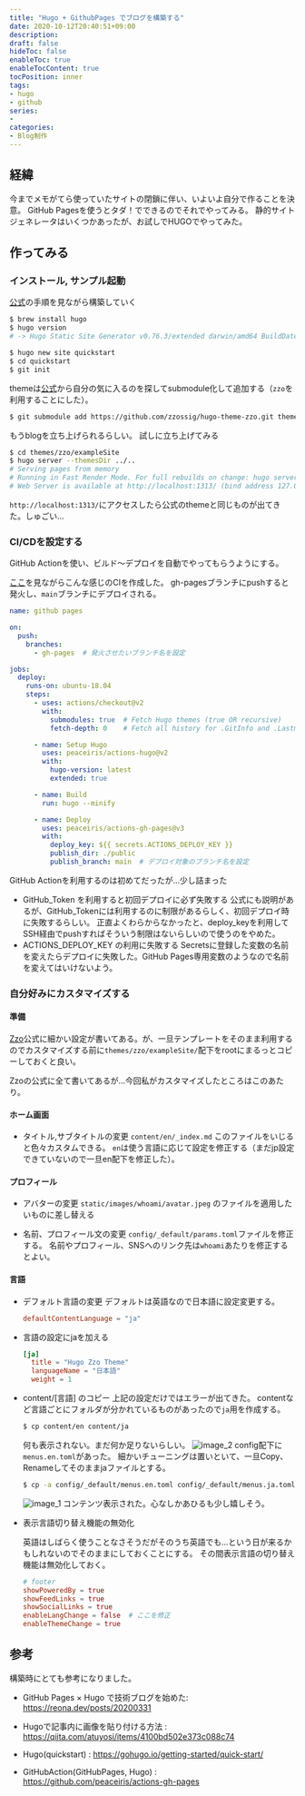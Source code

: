 ```yaml
---
title: "Hugo + GithubPages でブログを構築する"
date: 2020-10-12T20:40:51+09:00
description: 
draft: false
hideToc: false
enableToc: true
enableTocContent: true
tocPosition: inner
tags:
- hugo
- github
series:
-
categories:
- Blog制作
---
```



## 経緯

今までメモがてら使っていたサイトの閉鎖に伴い、いよいよ自分で作ることを決意。
GitHub Pagesを使うとタダ！でできるのでそれでやってみる。
静的サイトジェネレータはいくつかあったが、お試しでHUGOでやってみた。

## 作ってみる

### インストール, サンプル起動

[公式](https://gohugo.io/getting-started/quick-start/)の手順を見ながら構築していく

```bash
$ brew install hugo
$ hugo version
# -> Hugo Static Site Generator v0.76.3/extended darwin/amd64 BuildDate: unknown

$ hugo new site quickstart
$ cd quickstart
$ git init
```

themeは[公式](https://themes.gohugo.io/zzo)から自分の気に入るのを探してsubmodule化して追加する（`zzo`を利用することにした）。
```bash
$ git submodule add https://github.com/zzossig/hugo-theme-zzo.git themes/zzo
```

もうblogを立ち上げられるらしい。
試しに立ち上げてみる
```bash
$ cd themes/zzo/exampleSite
$ hugo server --themesDir ../..
# Serving pages from memory
# Running in Fast Render Mode. For full rebuilds on change: hugo server --disableFastRender
# Web Server is available at http://localhost:1313/ (bind address 127.0.0.1)
```

`http://localhost:1313/`にアクセスしたら公式のthemeと同じものが出てきた。しゅごい...

### CI/CDを設定する

GitHub Actionを使い、ビルド〜デプロイを自動でやってもらうようにする。

[ここ](https://github.com/peaceiris/actions-gh-pages)を見ながらこんな感じのCIを作成した。
gh-pagesブランチにpushすると発火し、`main`ブランチにデプロイされる。

```yaml 
name: github pages

on:
  push:
    branches:
      - gh-pages  # 発火させたいブランチ名を設定

jobs:
  deploy:
    runs-on: ubuntu-18.04
    steps:
      - uses: actions/checkout@v2
        with:
          submodules: true  # Fetch Hugo themes (true OR recursive)
          fetch-depth: 0    # Fetch all history for .GitInfo and .Lastmod

      - name: Setup Hugo
        uses: peaceiris/actions-hugo@v2
        with:
          hugo-version: latest
          extended: true

      - name: Build
        run: hugo --minify

      - name: Deploy
        uses: peaceiris/actions-gh-pages@v3
        with:
          deploy_key: ${{ secrets.ACTIONS_DEPLOY_KEY }}
          publish_dir: ./public
          publish_branch: main  # デプロイ対象のブランチ名を設定
```

GitHub Actionを利用するのは初めてだったが...少し詰まった

* GitHub_Token を利用すると初回デプロイに必ず失敗する
  公式にも説明があるが、GitHub_Tokenには利用するのに制限があるらしく、初回デプロイ時に失敗するらしい。
  正直よくわらからなかったと、deploy_keyを利用してSSH経由でpushすればそういう制限はないらしいので使うのをやめた。
* ACTIONS_DEPLOY_KEY の利用に失敗する
  Secretsに登録した変数の名前を変えたらデプロイに失敗した。GitHub Pages専用変数のようなので名前を変えてはいけないよう。

### 自分好みにカスタマイズする

#### 準備

[Zzo](https://themes.gohugo.io/hugo-theme-zzo/)公式に細かい設定が書いてある。が、一旦テンプレートをそのまま利用するのでカスタマイズする前に`themes/zzo/exampleSite/`配下をrootにまるっとコピーしておくと良い。

Zzoの公式に全て書いてあるが...今回私がカスタマイズしたところはこのあたり。

#### ホーム画面

* タイトル,サブタイトルの変更
  `content/en/_index.md` このファイルをいじると色々カスタムできる。
  `en`は使う言語に応じて設定を修正する（まだjp設定できていないので一旦en配下を修正した）。

#### プロフィール

* アバターの変更
  `static/images/whoami/avatar.jpeg` のファイルを適用したいものに差し替える

* 名前、プロフィール文の変更
  `config/_default/params.toml`ファイルを修正する。
  名前やプロフィール、SNSへのリンク先は`whoami`あたりを修正するとよい。

#### 言語

* デフォルト言語の変更
  デフォルトは英語なので日本語に設定変更する。

  ```toml:config.toml
  defaultContentLanguage = "ja"
  ```

* 言語の設定にjaを加える

  ```toml:languages.toml
  [ja]
    title = "Hugo Zzo Theme"
    languageName = "日本語"
    weight = 1
  ```

* content/[言語] のコピー
  上記の設定だけではエラーが出てきた。
  contentなど言語ごとにフォルダが分かれているものがあったので`ja`用を作成する。

  ``` bash
  $ cp content/en content/ja
  ```
  何も表示されない。まだ何か足りないらしい。
  ![image_2](/images/posts/20201012/1012_2.jpg)
  config配下に`menus.en.toml`があった。
  細かいチューニングは置いといて、一旦Copy、Renameしてそのままjaファイルとする。
  ```bash
  $ cp -a config/_default/menus.en.toml config/_default/menus.ja.toml
  ```

  ![image_1](/images/posts/20201012/1012_1.jpg)
  コンテンツ表示された。心なしかあひるも少し嬉しそう。

* 表示言語切り替え機能の無効化

  英語はしばらく使うことなさそうだがそのうち英語でも...という日が来るかもしれないのでそのままにしておくことにする。
  その間表示言語の切り替え機能は無効化しておく。

  ```toml:params.toml
  # footer
  showPoweredBy = true
  showFeedLinks = true
  showSocialLinks = true
  enableLangChange = false  # ここを修正
  enableThemeChange = true
  ```


## 参考

構築時にとても参考になりました。

* GitHub Pages × Hugo で技術ブログを始めた: https://reona.dev/posts/20200331

* Hugoで記事内に画像を貼り付ける方法 : https://qiita.com/atuyosi/items/4100bd502e373c088c74

* Hugo(quickstart) : https://gohugo.io/getting-started/quick-start/

* GitHubAction(GitHubPages, Hugo) : https://github.com/peaceiris/actions-gh-pages

